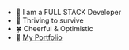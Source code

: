 - 🐣 I am a FULL STACK Developer
- 🌻 Thriving to survive
- 🍀 Cheerful & Optimistic
- 🐛 [My Portfolio](shital.netlify.app)

